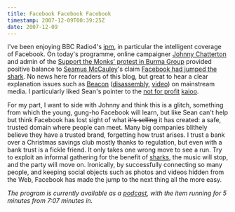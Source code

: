 ```yaml
---
title: Facebook Facebook Facebook
timestamp: 2007-12-09T00:39:25Z
date: 2007-12-09
---
```


<p>I've been enjoying BBC Radio4's <a href="http://www.bbc.co.uk/blogs/ipm/">ipm</a>, in particular the intelligent coverage of Facebook. On today's programme,  online campaigner <a href="http://activismonline.blogspot.com/">Johnny Chatterton</a> and admin of the <a href="http://www.facebook.com/group.php?gid=24957770200">Support the Monks' protest in Burma Group</a> provided positive balance to <a href="http://virtualeconomics.typepad.com/">Seamus McCauley</a>'s claim <a href="http://virtualeconomics.typepad.com/virtualeconomics/2007/12/competing-with.html">Facebook had jumped the shark</a>. No news here for readers of this blog, but great to hear a clear explanation issues such as <a href="http://www.facebook.com/business/?beacon">Beacon</a> (<a href="http://www.25hoursaday.com/weblog/2007/12/01/FacebookBeaconIsUnfixable.aspx">disassembly</a>, <a href="http://www.youtube.com/watch?v=S_NEwYb_mSw">video</a>) on mainstream media. I particularly liked Sean's pointer to the <a href="http://en.wikipedia.org/wiki/Kaioo">not for profit</a> <a href="http://www.kaioo.com/">kaioo</a>.</p><p>For my part, I want to side with Johnny and think this is a glitch, something from which the young, gung-ho Facebook will learn, but like Sean can't help but think Facebook has lost sight of what <del>it's selling</del> it has created: a safe, trusted domain where people can meet. Many big companies blithely believe they have a trusted brand, forgetting how trust arises. I trust a bank over a Christmas savings club mostly thanks to regulation, but even with a bank trust is a fickle friend. It only takes one wrong move to see a run. Try to exploit an informal gathering for the benefit of <a href="http://digg.com/security/Facebook_s_CIA_ties">sharks</a>, the music will stop, and the party will move on. Ironically, by successfully connecting so many people, and keeping social objects such as photos and videos hidden from the Web, Facebook has made the jump to the next thing all the more easy.</p><p><i>The program is currently available as a <a href="http://downloads.bbc.co.uk/podcasts/radio4/ipm/ipm_20071208-1831.mp3">podcast</a>, with the item running for 5 minutes from 7:07 minutes in.</i></p>	
